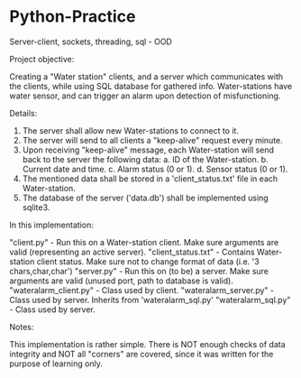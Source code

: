 # Python-Practice
Server-client, sockets, threading, sql - OOD

Project objective:

  Creating a "Water station" clients, and a server which communicates with the clients, while using SQL database for gathered info.
  Water-stations have water sensor, and can trigger an alarm upon detection of misfunctioning.

Details:

  1. The server shall allow new Water-stations to connect to it.
  2. The server will send to all clients a "keep-alive" request every minute.
  3. Upon receiving "keep-alive" message, each Water-station will send back to the server the following data:
    a. ID of the Water-station.
    b. Current date and time.
    c. Alarm status (0 or 1).
    d. Sensor status (0 or 1).
  4. The mentioned data shall be stored in a 'client_status.txt' file in each Water-station.
  5. The database of the server ('data.db') shall be implemented using sqlite3.

In this implementation:

  "client.py" - Run this on a Water-station client. Make sure arguments are valid (representing an active server).
  "client_status.txt" - Contains Water-station client status. Make sure not to change format of data (i.e. '3 chars,char,char')
  "server.py" - Run this on (to be) a server. Make sure arguments are valid (unused port, path to database is valid).
  "wateralarm_client.py" - Class used by client. 
  "wateralarm_server.py" - Class used by server. Inherits from 'wateralarm_sql.py'
  "wateralarm_sql.py" - Class used by server.

Notes:

  This implementation is rather simple. There is NOT enough checks of data integrity and NOT all "corners" are covered, since it was written for the purpose of learning only.
